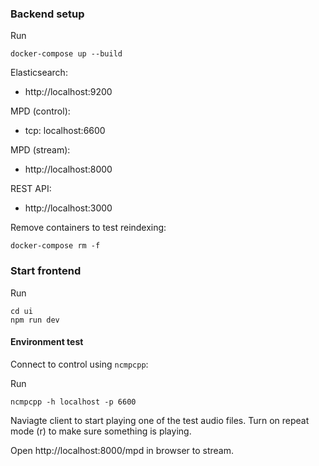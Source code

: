 ### Backend setup

Run

    docker-compose up --build

Elasticsearch:
- http://localhost:9200

MPD (control):
- tcp: localhost:6600

MPD (stream):
- http://localhost:8000

REST API:
- http://localhost:3000

Remove containers to test reindexing:

    docker-compose rm -f

### Start frontend

Run

    cd ui
    npm run dev

#### Environment test

Connect to control using `ncmpcpp`:

Run

    ncmpcpp -h localhost -p 6600

Naviagte client to start playing one of the test audio files. Turn on repeat mode (r) to make sure something is playing.

Open http://localhost:8000/mpd in browser to stream.
